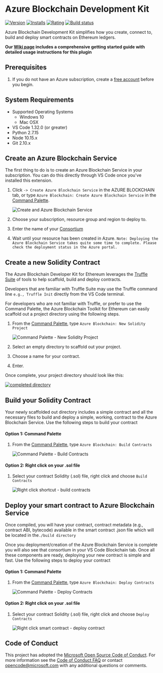 # Azure Blockchain Development Kit

[![Version](https://vsmarketplacebadge.apphb.com/version/AzBlockchain.azure-blockchain.svg)](https://marketplace.visualstudio.com/items?itemName=ms-azuretools.vscode-logicapps)
[![Installs](https://vsmarketplacebadge.apphb.com/installs/AzBlockchain.azure-blockchain.svg)](https://marketplace.visualstudio.com/items?itemName=AzBlockchain.azure-blockchain)
[![Rating](https://vsmarketplacebadge.apphb.com/rating-star/AzBlockchain.azure-blockchain.svg)](https://marketplace.visualstudio.com/items?itemName=AzBlockchain.azure-blockchain#review-details)
[![Build status](https://msazure.visualstudio.com/Blockchain/_apis/build/status/Blockchain-VS-Extensions/Blockchain-VS-Extension-Prod)](https://msazure.visualstudio.com/Blockchain/_build/latest?definitionId=71311)

Azure Blockchain Development Kit simplifies how you create, connect to, build
and deploy smart contracts on Ethereum ledgers.

**Our
[Wiki page](https://github.com/Microsoft/vscode-azure-blockchain-ethereum/wiki)
includes a comprehensive getting started guide with detailed usage instructions
for this plugin**

## Prerequisites

1. If you do not have an Azure subscription, create a
   [free account](https://azure.microsoft.com/free/?WT.mc_id=A261C142F) before
   you begin.

## System Requirements

-   Supported Operating Systems
    -   Windows 10
    -   Mac OSX
-   VS Code 1.32.0 (or greater)
-   Python 2.7.15
-   Node 10.15.x
-   Git 2.10.x

## Create an Azure Blockchain Service

The first thing to do is to create an Azure Blockchain Service in your
subscription. You can do this directly through VS Code once you've installed
this extension.

1. Click `-> Create Azure Blockchain Service` in the AZURE BLOCKCHAIN tab, or
   type `Azure Blockchain: Create Azure Blockchain Service` in the
   [Command Palette](https://github.com/Microsoft/vscode-azure-blockchain-ethereum/wiki/Command-Palette).

    ![Create and Azure Blockchain Service](https://raw.githubusercontent.com/Microsoft/vscode-azure-blockchain-ethereum/master/images/createConsortium.png)

2. Choose your subscription, resource group and region to deploy to.

3. Enter the name of your
   [Consortium](https://docs.microsoft.com/azure/blockchain/service/consortium)

4. Wait until your resource has been created in Azure.
   `Note: Deploying the Azure Blockchain Service takes quite some time to complete. Please check the deployment status in the Azure portal.`

## Create a new Solidity Contract

The Azure Blockchain Developer Kit for Ethereum leverages the
[Truffle Suite](https://truffleframework.com/) of tools to help scaffold, build
and deploy contracts.

Developers that are familiar with Truffle Suite may use the Truffle command line
`e.g., Truffle Init` directly from the VS Code terminal.

For developers who are not familiar with Truffle, or prefer to use the Command
Palette, the Azure Blockchain Toolkit for Ethereum can easily scaffold out a
project directory using the following steps.

1. From the
   [Command Palette](https://github.com/Microsoft/vscode-azure-blockchain-ethereum/wiki/Command-Palette),
   type `Azure Blockchain: New Solidity Project`

    ![Command Palette - New Solidity Project](https://raw.githubusercontent.com/Microsoft/vscode-azure-blockchain-ethereum/master/images/createNewProject.gif)

2. Select an empty directory to scaffold out your project.

3. Choose a name for your contract.

4. Enter.

Once complete, your project directory should look like this:

[![completed directory](https://raw.githubusercontent.com/Microsoft/vscode-azure-blockchain-ethereum/master/images/newProjectDirCloseup.png)](https://raw.githubusercontent.com/Microsoft/vscode-azure-blockchain-ethereum/master/images/newProjectDir.png#lightbox)

## Build your Solidity Contract

Your newly scaffolded out directory includes a simple contract and all the
necessary files to build and deploy a simple, working, contract to the Azure
Blockchain Service. Use the following steps to build your contract

#### Option 1: Command Palette

1. From the
   [Command Palette](https://github.com/Microsoft/vscode-azure-blockchain-ethereum/wiki/Command-Palette),
   type `Azure Blockchain: Build Contracts`

    ![Command Palette - Build Contracts](https://raw.githubusercontent.com/Microsoft/vscode-azure-blockchain-ethereum/master/images/buildContracts.png)

#### Option 2: Right click on your .sol file

1. Select your contract Solidity (.sol) file, right click and choose
   `Build Contracts`

    ![Right click shortcut - build contracts](https://raw.githubusercontent.com/Microsoft/vscode-azure-blockchain-ethereum/master/images/buildContractRightClick.gif)

## Deploy your smart contract to Azure Blockchain Service

Once compiled, you will have your contract, contract metadata (e.g., contract
ABI, bytecode) available in the smart contract .json file which will be located
in the`./build directory`

Once you deployment/creation of the Azure Blockchain Service is complete you
will also see that consortium in your VS Code Blockchain tab. Once all these
components are ready, deploying your new contract is simple and fast. Use the
following steps to deploy your contract

#### Option 1: Command Palette

1. From the
   [Command Palette](https://github.com/Microsoft/vscode-azure-blockchain-ethereum/wiki/Command-Palette),
   type `Azure Blockchain: Deploy Contracts`

    ![Command Palette - Deploy Contracts](https://raw.githubusercontent.com/Microsoft/vscode-azure-blockchain-ethereum/master/images/deployContracts.png)

#### Option 2: Right click on your .sol file

1. Select your contract Solidity (.sol) file, right click and choose
   `Deploy Contracts`

    ![Right click smart contract - deploy contract](https://raw.githubusercontent.com/Microsoft/vscode-azure-blockchain-ethereum/master/images/deployContractsRightClick.png)

## Code of Conduct

This project has adopted the
[Microsoft Open Source Code of Conduct](https://opensource.microsoft.com/codeofconduct/).
For more information see the
[Code of Conduct FAQ](https://opensource.microsoft.com/codeofconduct/faq/) or
contact [opencode@microsoft.com](mailto:opencode@microsoft.com) with any
additional questions or comments.
